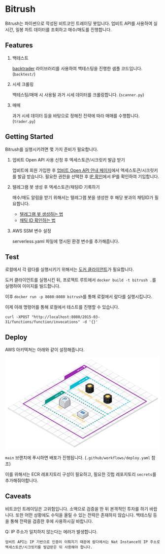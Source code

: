 # Bitrush

Bitrush는 파이썬으로 작성된 비트코인 트레이딩 봇입니다.
업비트 API를 사용하여 실시간, 일봉 차트 데이터를 조회하고 매수/매도를 진행합니다.

## Features

1. 백테스트
    
    [backtrader](https://www.backtrader.com) 라이브러리를 사용하여 백테스팅을 진행한 샘플 코드입니다. (`backtest/`)

2. 시세 크롤링

    백테스팅/매매 시 사용될 과거 시세 데이터를 크롤링합니다. (`scanner.py`)

3. 매매

    과거 시세 데이터 등을 바탕으로 정해진 전략에 따라 매매를 수행합니다. (`trader.py`)

## Getting Started

Bitrush를 실행시키려면 몇 가지 준비가 필요합니다.

1. 업비트 Open API 사용 신청 후 엑세스토큰/시크릿키 발급 받기

    업비트에 회원 가입한 후 [업비트 Open API 안내 페이지](https://upbit.com/service_center/open_api_guide)에서 엑세스토큰/시크릿키를 발급 받습니다. 필요한 권한을 선택한 후 [IP 확인](https://www.myip.com)에서 IP를 확인하여 기입합니다.

2. 텔레그램 봇 생성 후 엑세스토큰/채팅ID 기록하기

    매수/매도 알림을 받기 위해서는 텔레그램 봇을 생성한 후 해당 봇과의 채팅ID가 필요합니다.

    - [텔레그램 봇 생성하는 법](https://blog.cosmosfarm.com/archives/1070/텔레그램-봇-telegram-bot-만들기/)
    - [채팅 ID 확인하는 법](https://gabrielkim.tistory.com/entry/Telegram-Bot-Token-및-Chat-Id-얻기)

3. AWS SSM 변수 설정

    serverless.yaml 파일에 명시된 환경 변수를 추가해줍니다.

## Test

로컬에서 각 람다를 실행시키기 위해서는 [도커 클라이언트](https://www.docker.com/products/docker-desktop)가 필요합니다. 

도커 클라이언트를 실행시킨 뒤, 프로젝트 루트에서 `docker build -t bitrush .`를 실행하여 이미지를 빌드합니다.

이후 `docker run -p 8080:8080 bitrush`를 통해 로컬에서 람다를 실행시킵니다.

이제 아래 명령어를 통해 로컬에서 테스트를 진행할 수 있습니다.

```curl
curl -XPOST "http://localhost:8080/2015-03-31/functions/function/invocations" -d '{}'
```

## Deploy

AWS 아키텍쳐는 아래와 같이 설정해줍니다.

![아키텍쳐](./aws-architecture.png)

`main` 브랜치에 푸시하면 배포가 진행됩니다. (`.github/workflows/deploy.yaml` 참조)

이를 위해서는 ECR 레포지토리 구성이 필요하고, 필요한 깃헙 레포지토리 `secrets`를 추가해줘야합니다.

## Caveats

비트코인 트레이딩은 고위험입니다. 소액으로 검증을 한 뒤 본격적인 투자를 하기 바랍니다. 또한 어떤 상황에도 수익을 올릴 수 있는 전략은 존재하지 않습니다. 백테스팅 등을 통해 전략을 검증한 후에 사용하시길 바랍니다.

Q: IP 주소가 일치하지 않는다는 에러가 발생합니다.

    업비트 API는 IP 기반으로 인증이 이뤄지기 때문에 람다에서는 Nat Instance의 IP 주소로 엑세스토큰/시크릿키를 발급받은 뒤 사용해야 합니다.
